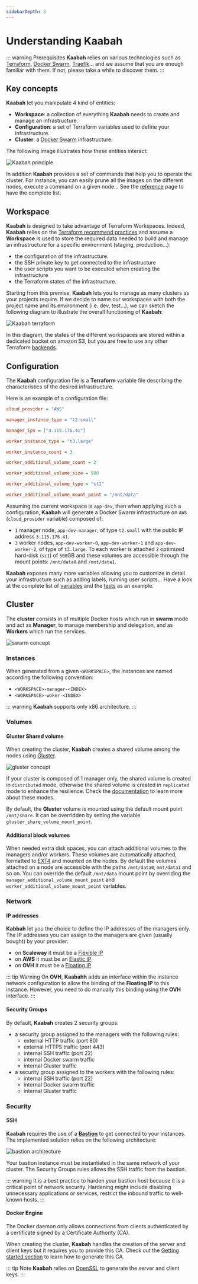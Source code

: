 ```yaml
---
sidebarDepth: 3
---
```


# Understanding Kaabah

::: warning Prerequisites 
**Kaabah** relies on various technologies such as [Terraform](https://www.terraform.io/), [Docker Swarm](https://docs.docker.com/engine/swarm/), [Traefik](https://traefik.io)... and we assume that you are enough familiar with them. If not, please take a while to discover them.
:::

## Key concepts

**Kaabah** let you manipulate 4 kind of entities:
* **Workspace**: a collection of everything **Kaabah** needs to create and manage an infrastructure.
* **Configuration**: a set of Terraform variables used to define your infrastructure.
* **Cluster**: a [Docker Swarm](https://docs.docker.com/engine/swarm/key-concepts/) infrastructure. 
  
The following image illustrates how these entities interact:

![Kaabah principle](../assets/kaabah-principle.svg)

In addition **Kaabah** provides a set of commands that help you to operate the cluster. For instance, you can easily prune all the images on the different nodes, execute a command on a given node... See the [reference](../reference/helper-commands) page to have the complete list.

## Workspace

**Kaabah** is designed to take advantage of Terraform Workspaces. Indeed, **Kaabah** relies on the [Terraform recommend practices](https://www.terraform.io/docs/enterprise/guides/recommended-practices/part1.html#the-recommended-terraform-workspace-structure) and assume a **Workspace** is used to store the required data needed to build and manage an infrastructure for a specific environment (staging, production...):
* the configuration of the infrastructure.
* the SSH private key to get connected to the infrastructure
* the user scripts you want to be executed when creating the infrastructure
* the Terraform states of the infrastructure.

Starting from this premise, **Kaabah** lets you to manage as many clusters as your projects require. If we decide to name our workspaces with both the project name and its environment (i.e. dev, test...), we can sketch the following diagram to illustrate the overall functioning of **Kaabah**:

![Kaabah terraform](../assets/kaabah-terraform.svg)

In this diagram, the states of the different workspaces are stored within a dedicated bucket on amazon S3, but you are free to use any other Terraform [backends](https://www.terraform.io/docs/backends/).

## Configuration

The **Kaabah** configuration file is a **Terraform** variable file describing the characteristics of the desired infrastructure.

Here is an example of a configuration file:

```ini
cloud_provider = "AWS"

manager_instance_type = "t2.small"

manager_ips = ["3.115.176.41"]

worker_instance_type = "t3.large"

worker_instance_count = 3

worker_additional_volume_count = 2

worker_additional_volume_size = 500

worker_additional_volume_type = "st1"

worker_additional_volume_mount_point = "/mnt/data"

```

Assuming the current workspace is `app-dev`, then when applying such a configuration, **Kaabah** will generate a Docker Swarm infrastructure on `AWS` (`cloud_provider` variable) composed of:
* `1` manager node, `app-dev-manager`, of type `t2.small` with the public IP address `3.115.176.41`.
* `3` worker nodes, `app-dev-worker-0`, `app-dev-worker-1` and `app-dev-worker-2`, of type of `t3.large`. To each worker is attached `2` optimized hard-disk (`sc1`) of `500`GB and these volumes are accessible through the mount points: `/mnt/data0` and `/mnt/data1`.

**Kaabah** exposes many more variables allowing you to customize in detail your infrastructure such as adding labels, running user scripts... Have a look at the complete list of [variables](../reference/configuration-variables.md) and the [tests](https://github.com/kalisio/kaabah/tree/master/tests) as an example.

## Cluster

The **cluster** consists in of multiple Docker hosts which run in **swarm** mode and act as **Manager**, to manage membership and delegation, and as **Workers** which run the services. 

![swarm concept](./../assets/kaabah-swarm.svg)

### Instances

When generated from a given `<WORKSPACE>`, the instances are named according the following convention:
-  `<WORKSPACE>-manager-<INDEX>`
-  `<WORKSPACE>-woker-<INDEX>`

::: warning
**Kaabah** supports only x86 architecture.
:::

### Volumes

#### Gluster Shared volume

When creating the cluster, **Kaabah** creates a shared volume among the nodes using [Gluster](https://www.gluster.org/). 

![gluster concept](../assets/kaabah-gluster.svg)

If your cluster is composed of 1 manager only, the shared volume is created in `distributed` mode, otherwise the shared volume is created in `replicated` mode to enhance the resilience. Check the [documentation](https://docs.gluster.org/en/latest/Administrator%20Guide/Setting%20Up%20Volumes/#creating-distributed-volumes) to learn more about these modes.

By default, the **Gluster** volume is mounted using the default mount point `/mnt/share`. It can be overridden by setting the variable `gluster_share_volume_mount_point`.

#### Additional block volumes

When needed extra disk spaces, you can attach additional volumes to the managers and/or workers. These volumes are automatically attached, formatted to [EXT4](https://en.wikipedia.org/wiki/Ext4) and mounted on the nodes. By default the volumes attached on a node are accessible with the paths `/mnt/data0`, `mnt/data1` and so on. You can override the default `/mnt/data` mount point by overriding the `manager_additional_volume_mount_point` and `worker_additional_volume_mount_point` variables.

### Network

#### IP addresses

**Kabbah** let you the choice to define the IP addresses of the managers only. The IP addresses you can assign to the managers are given (usually bought) by your provider:
* on **Scaleway** it must be a [Flexible IP](https://www.scaleway.com/en/faq/servers/network/#-What-is-a-flexible-IP-address)
* on **AWS** it must be an [Elastic IP](https://docs.aws.amazon.com/AWSEC2/latest/UserGuide/elastic-ip-addresses-eip.html)
* on **OVH** it must be a [Floating IP](https://www.ovhcloud.com/en/bare-metal/ip/)

::: tip Warning
On **OVH**, **Kaabahh** adds an interface within the instance network configuration to allow the binding of the **Floating IP** to this instance. However, you need to do manually this binding using the **OVH** interface.
:::

#### Security Groups

By default, **Kaabah** creates 2 security groups:
* a security group assigned to the managers with the following rules:
  * external HTTP traffic (port 80)
  * external HTTPS traffic (port 443)
  * internal SSH traffic (port 22)
  * internal Docker swarm traffic
  * internal Gluster traffic
* a security group assigned to the workers with the following rules:
  * internal SSH traffic (port 22)
  * internal Docker swarm traffic
  * internal Gluster traffic

### Security

#### SSH

**Kaabah** requires the use of a [**Bastion**](https://en.wikipedia.org/wiki/Bastion_host) to get connected to your instances.
The implemented solution relies on the following architecture:


![bastion architecture](./../assets/bastion-architecture.svg)


Your bastion instance must be instantiated in the same network of your cluster. The Security Groups rules allows the SSH traffic from the bastion.

::: warning
It is a best practice to harden your bastion host because it is a critical point of network security. Hardening might include disabling 
unnecessary applications or services, restrict the inbound traffic to well-known hosts.
:::

#### Docker Engine

The Docker daemon only allows connections from clients authenticated by a certificate signed by a Certificate Authority (CA). 

When creating the cluster, **Kaabah** handles the creation of the server and client keys but it requires you to provide this CA. Check out the [Getting started section](./getting-started.md) to learn how to generate this CA.

::: tip Note
**Kaabah** relies on [OpenSSL](https://www.openssl.org/) to generate the server and client keys.
:::

